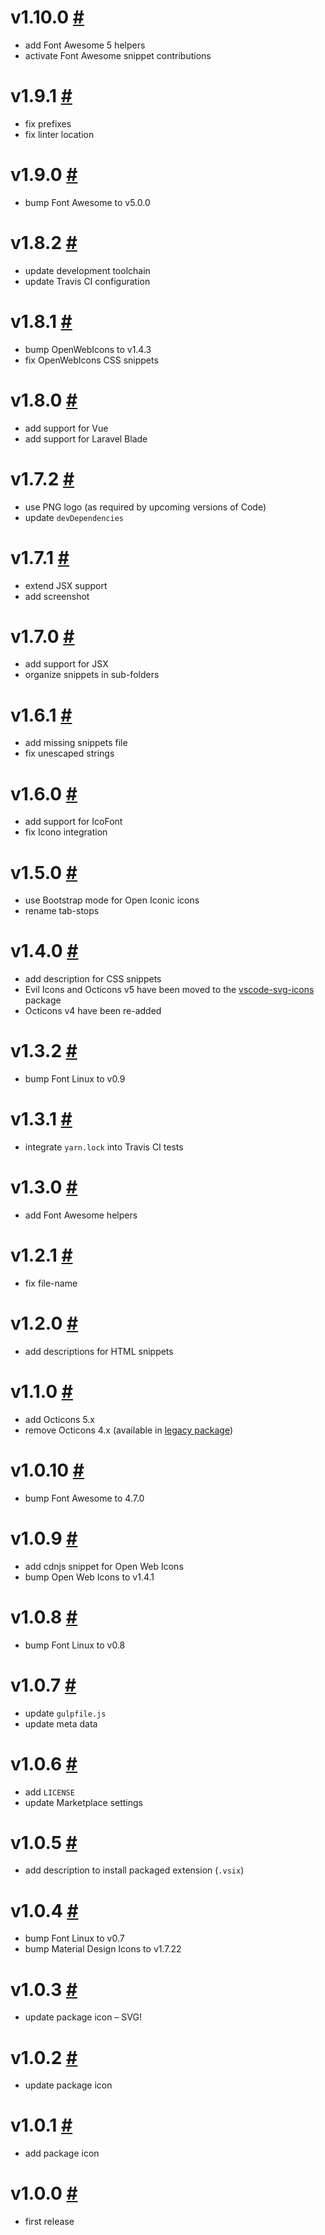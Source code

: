 # v1.10.0 [#](https://github.com/idleberg/vscode-icon-fonts/releases/tag/1.10.0)

- add Font Awesome 5 helpers
- activate Font Awesome snippet contributions

# v1.9.1 [#](https://github.com/idleberg/vscode-icon-fonts/releases/tag/1.9.1)

- fix prefixes
- fix linter location

# v1.9.0 [#](https://github.com/idleberg/vscode-icon-fonts/releases/tag/1.9.0)

- bump Font Awesome to v5.0.0

# v1.8.2 [#](https://github.com/idleberg/vscode-icon-fonts/releases/tag/1.8.2)

- update development toolchain
- update Travis CI configuration

# v1.8.1 [#](https://github.com/idleberg/vscode-icon-fonts/releases/tag/1.8.1)

- bump OpenWebIcons to v1.4.3
- fix OpenWebIcons CSS snippets

# v1.8.0 [#](https://github.com/idleberg/vscode-icon-fonts/releases/tag/1.8.0)

- add support for Vue
- add support for Laravel Blade

# v1.7.2 [#](https://github.com/idleberg/vscode-icon-fonts/releases/tag/1.7.2)

* use PNG logo (as required by upcoming versions of Code)
* update `devDependencies`

# v1.7.1 [#](https://github.com/idleberg/vscode-icon-fonts/releases/tag/1.7.1)

* extend JSX support
* add screenshot

# v1.7.0 [#](https://github.com/idleberg/vscode-icon-fonts/releases/tag/1.7.0)

- add support for JSX
- organize snippets in sub-folders

# v1.6.1 [#](https://github.com/idleberg/vscode-icon-fonts/releases/tag/1.6.1)

- add missing snippets file
- fix unescaped strings

# v1.6.0 [#](https://github.com/idleberg/vscode-icon-fonts/releases/tag/1.6.0)

- add support for IcoFont
- fix Icono integration

# v1.5.0 [#](https://github.com/idleberg/vscode-icon-fonts/releases/tag/1.5.0)

- use Bootstrap mode for Open Iconic icons
- rename tab-stops

# v1.4.0 [#](https://github.com/idleberg/vscode-icon-fonts/releases/tag/1.4.0)

- add description for CSS snippets
- Evil Icons and Octicons v5 have been moved to the [vscode-svg-icons](https://github.com/idleberg/vscode-svg-icons) package
- Octicons v4 have been re-added

# v1.3.2 [#](https://github.com/idleberg/vscode-icon-fonts/releases/tag/1.3.2)

- bump Font Linux to v0.9

# v1.3.1 [#](https://github.com/idleberg/vscode-icon-fonts/releases/tag/1.3.1)

- integrate `yarn.lock` into Travis CI tests

# v1.3.0 [#](https://github.com/idleberg/vscode-icon-fonts/releases/tag/1.3.0)

- add Font Awesome helpers

# v1.2.1 [#](https://github.com/idleberg/vscode-icon-fonts/releases/tag/1.2.1)

- fix file-name

# v1.2.0 [#](https://github.com/idleberg/vscode-icon-fonts/releases/tag/1.2.0)

- add descriptions for HTML snippets

# v1.1.0 [#](https://github.com/idleberg/vscode-icon-fonts/releases/tag/1.1.0)

- add Octicons 5.x
- remove Octicons 4.x (available in [legacy package](https://github.com/idleberg/vscode-icon-fonts-legacy))

# v1.0.10 [#](https://github.com/idleberg/vscode-icon-fonts/releases/tag/1.0.10)

- bump Font Awesome to 4.7.0

# v1.0.9 [#](https://github.com/idleberg/vscode-icon-fonts/releases/tag/1.0.9)

- add cdnjs snippet for Open Web Icons
- bump Open Web Icons to v1.4.1

# v1.0.8 [#](https://github.com/idleberg/vscode-icon-fonts/releases/tag/1.0.8)

- bump Font Linux to v0.8

# v1.0.7 [#](https://github.com/idleberg/vscode-icon-fonts/releases/tag/1.0.7)

- update `gulpfile.js`
- update meta data

# v1.0.6 [#](https://github.com/idleberg/vscode-icon-fonts/releases/tag/1.0.6)

- add `LICENSE`
- update Marketplace settings

# v1.0.5 [#](https://github.com/idleberg/vscode-icon-fonts/releases/tag/1.0.5)

- add description to install packaged extension (`.vsix`)

# v1.0.4 [#](https://github.com/idleberg/vscode-icon-fonts/releases/tag/1.0.4)

- bump Font Linux to v0.7
- bump Material Design Icons to v1.7.22

# v1.0.3 [#](https://github.com/idleberg/vscode-icon-fonts/releases/tag/1.0.3)

- update package icon – SVG!

# v1.0.2 [#](https://github.com/idleberg/vscode-icon-fonts/releases/tag/1.0.2)

- update package icon

# v1.0.1 [#](https://github.com/idleberg/vscode-icon-fonts/releases/tag/1.0.1)

- add package icon

# v1.0.0 [#](https://github.com/idleberg/vscode-icon-fonts/releases/tag/1.0.0)

- first release

